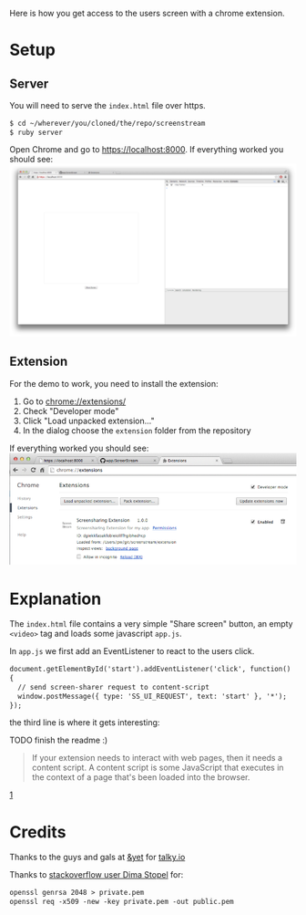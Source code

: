 Here is how you get access to the users screen with a chrome extension.

# Setup

## Server

You will need to serve the `index.html` file over https.

    $ cd ~/wherever/you/cloned/the/repo/screenstream
    $ ruby server

Open Chrome and go to [https://localhost:8000]().
If everything worked you should see: <img src="images/1.png">

## Extension

For the demo to work, you need to install the extension:

1. Go to [chrome://extensions/]()
2. Check "Developer mode"
3. Click "Load unpacked extension..."
4. In the dialog choose the `extension` folder from the repository

If everything worked you should see: <img src="images/2.png">

# Explanation

The `index.html` file contains a very simple "Share screen" button, an empty `<video>` tag
and loads some javascript `app.js`.

In `app.js` we first add an EventListener to react to the users click.

    document.getElementById('start').addEventListener('click', function() {
      // send screen-sharer request to content-script
      window.postMessage({ type: 'SS_UI_REQUEST', text: 'start' }, '*');
    });

the third line is where it gets interesting:

TODO finish the readme :)

> If your extension needs to interact with web pages, then it needs a content script. A content script is some JavaScript that executes in the context of a page that's been loaded into the browser.

[1](https://developer.chrome.com/extensions/overview#contentScripts)

# Credits

Thanks to the guys and gals at [&yet](http://andyet.com/) for [talky.io]()

Thanks to [stackoverflow user Dima Stopel](http://stackoverflow.com/questions/14267010/how-to-create-self-signed-ssl-certificate-for-test-purposes) for:

    openssl genrsa 2048 > private.pem
    openssl req -x509 -new -key private.pem -out public.pem
